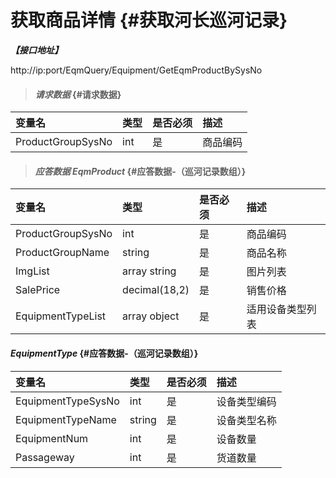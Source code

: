 # 获取商品详情 {#获取河长巡河记录}

_**【接口地址】**_

http://ip:port/EqmQuery/Equipment/GetEqmProductBySysNo

> #### _请求数据_ {#请求数据}

| 变量名 | 类型 | 是否必须 | 描述 |
| :--- | :--- | :--- | :--- |
| ProductGroupSysNo | int | 是 | 商品编码 |

> #### _应答数据 EqmProduct_ {#应答数据-（巡河记录数组）}

| 变量名 | 类型 | 是否必须 | 描述 |
| :--- | :--- | :--- | :--- |
| ProductGroupSysNo | int | 是 | 商品编码 |
| ProductGroupName | string | 是 | 商品名称 |
| ImgList | array string | 是 | 图片列表 |
| SalePrice | decimal\(18,2\) | 是 | 销售价格 |
| EquipmentTypeList | array object | 是 | 适用设备类型列表 |

#### _EquipmentType_ {#应答数据-（巡河记录数组）}

| 变量名 | 类型 | 是否必须 | 描述 |
| :--- | :--- | :--- | :--- |
| EquipmentTypeSysNo | int | 是 | 设备类型编码 |
| EquipmentTypeName | string | 是 | 设备类型名称 |
| EquipmentNum | int | 是 | 设备数量 |
| Passageway | int | 是 | 货道数量 |



